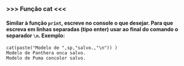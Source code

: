 ### >>> Função cat <<<
#### Similar à função `print`, escreve no console o que desejar. Para que escreva em linhas separadas (tipo enter) usar ao final do comando o separador **`\n`**. Exemplo:

````{r}
cat(paste("Modelo de ",sp,"salvo.,"\n")) )
Modelo de Panthera onca salvo.
Modelo de Puma concolor salvo.
````
